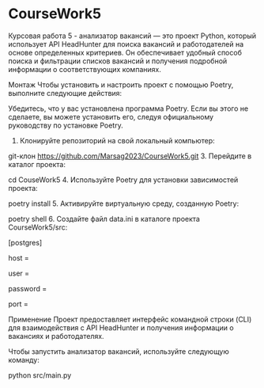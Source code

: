 # CourseWork5
Курсовая работа 5 - анализатор вакансий — это проект Python, который использует API HeadHunter для поиска вакансий и работодателей на основе определенных критериев. 
Он обеспечивает удобный способ поиска и фильтрации списков вакансий и получения подробной информации о соответствующих компаниях.

Монтаж
Чтобы установить и настроить проект с помощью Poetry, выполните следующие действия:

Убедитесь, что у вас установлена ​​программа Poetry. Если вы этого не сделаете, вы можете установить его, следуя официальному руководству по установке Poetry.

1. Клонируйте репозиторий на свой локальный компьютер:
   
git-клон https://github.com/Marsag2023/CourseWork5.git
3. Перейдите в каталог проекта:

cd CouseWork5
4. Используйте Poetry для установки зависимостей проекта:

poetry install
5. Активируйте виртуальную среду, созданную Poetry:

poetry shell
6. Создайте файл data.ini в каталоге проекта CourseWork5/src:

[postgres]

host = 

user = 

password = 

port =

Применение
Проект предоставляет интерфейс командной строки (CLI) для взаимодействия с API HeadHunter и получения информации о вакансиях и работодателях.

Чтобы запустить анализатор вакансий, используйте следующую команду:

python src/main.py 
